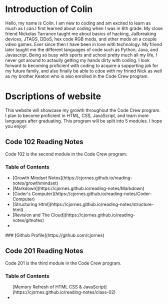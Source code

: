 # <strong>Introduction of Colin</strong>

<p>Hello, my name is Colin. I am new to coding and am excited to learn as much as I can.I first learned about coding when I was in 6th grade. My close friend Nickolas Tarrance taught me about basics of hacking, Jailbreaking devices, JTAGS, DDoS, hex code RGB mods, and other mods on a couple vdieo games. Ever since then I have been in love with technology. My friend later taught me the different languages of code such as Python, Java, and Javascript. Being so busy with sports and school pretty much all my life, I never got around to actaully getting my hands dirty with coding. I look forward to becoming proficient with coding to acquire a supporting job for my future family, and also finally be able to cdoe with my frined Nick as well as my brother Keaton who is also enrolled in the Code Crew program.</p>

# Dscriptions of website
<p>This website will showcase my growth throughout the Code Crew program. I plan to become proficient in HTML, CSS, JavaScript, and learn more languages after graduating. This program will be split into 5 modules. I hope you enjoy!</p>

## Code 102 Reading Notes
<p>Code 102 is the second module in the Code Crew program.</p>

### Table of Contents
<ul> <li> [Growth Mindset Notes](https://cjornes.github.io/reading-notes/growthmindset) <br> <li>
[Markdown](https://cjornes.github.io/reading-notes/Markdown) <br> <li>
[Coder's Computer](https://cjornes.github.io/reading-notes/Coder-Computer) <br> <li>
[Structuring Html](https://cjornes.github.io/reading-notes/structure-html) <br> <li>
[Revision and The Cloud](https://cjornes.github.io/reading-notes/gitnotes) <br> <li> </ul>
### [Github Profile](https://github.com/cjornes)

## Code 201 Reading Notes
<p>Code 201 is the third module in the Code Crew program.</p>

### Table of Contents
<ul> [Memory Refresh of HTML CSS & JavaScript](https://cjornes.github.io/reading-notes/class-02) <li>
</ul>

